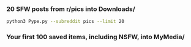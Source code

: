 ### 20 SFW posts from r/pics into Downloads/
```bash
python3 Pype.py --subreddit pics --limit 20
```

### Your first 100 saved items, including NSFW, into MyMedia/
```bash
```

